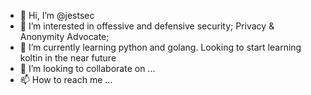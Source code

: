 - 👋 Hi, I’m @jestsec
- 👀 I’m interested in offessive and defensive security; Privacy & Anonymity Advocate; 
- 🌱 I’m currently learning python and golang. Looking to start learning koltin in the near future
- 💞️ I’m looking to collaborate on ...
- 📫 How to reach me ...

<!---
jestsec/jestsec is a ✨ special ✨ repository because its `README.md` (this file) appears on your GitHub profile.
You can click the Preview link to take a look at your changes.
--->
